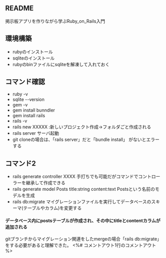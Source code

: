## README
掲示板アプリを作りながら学ぶRuby_on_Rails入門

## 環境構築
- rubyのインストール
- sqliteのインストール
- rubyのbinファイルにsqliteを解凍して入れておく

## コマンド確認
- ruby -v
- sqlite --version
- gem -v
- gem install bunndler
- gem install rails
- rails -v
- rails new XXXXX :新しいプロジェクト作成→フォルダごと作成される
- rails server サーバ起動
- git cloneの場合は、「rails server」だと「bundle install」 がないとエラーする

## コマンド2
- rails generate controller XXXX   手打ちでも可能だがコマンドでコントローラーを継承して作成できる
- rails generate model Posts title:string content:text   Postsという名前のモデルを生成
- rails db:migrate   マイグレーションファイルを実行してデータベースのスキーマ(テーブルやカラム)を変更する
#### データベース内にpostsテーブルが作成され、その中にtitleとcontentカラムが追加される

gitブランチからマイグレーション関連をしたmergeの場合「rails db:migrate」をする必要があると理解できた。
<%# コメントアウト1行のコメントアウト　%>